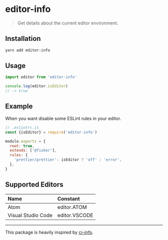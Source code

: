 # editor-info

> Get details about the current editor environment.

## Installation

```bash
yarn add editor-info
```

## Usage

```js
import editor from 'editor-info'

console.log(editor.isEditor)
// -> true
```

## Example

When you want disable some ESLint rules in your editor.

```js
// .eslintrc.js
const {isEditor} = require('editor-info')

module.exports = {
  root: true,
  extends: ['@fisker'],
  rules: {
    'prettier/prettier': isEditor ? 'off' : 'error',
  },
}
```

## Supported Editors

| Name               | Constant      |
| :----------------- | :------------ |
| Atom               | editor.ATOM   |
| Visual Studio Code | editor.VSCODE |

---

This package is heavily inspired by [ci-info](https://github.com/watson/ci-info).
